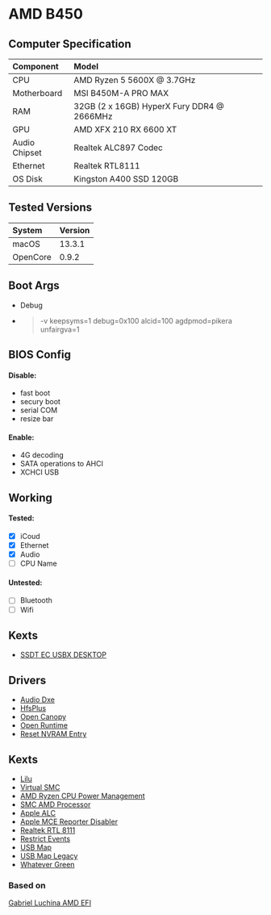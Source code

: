 # AMD B450

## Computer Specification
<table>
  <thead>
    <tr>
      <th align="left">Component</th>
      <th align="left">Model</th>
    </tr>
  </thead>
  <tbody>
    <tr>
      <td align="left">CPU</td>
      <td align="left">AMD Ryzen 5 5600X @ 3.7GHz</td>
    </tr>
    <tr>
      <td align="left">Motherboard</td>
      <td align="left">MSI B450M-A PRO MAX</td>
    </tr>
    <tr>
      <td align="left">RAM</td>
      <td align="left">32GB (2 x 16GB) HyperX Fury DDR4 @ 2666MHz</td>
    </tr>
    <tr>
      <td align="left">GPU</td>
      <td align="left">AMD XFX 210 RX 6600 XT</td>
    </tr>
    <tr>
      <td align="left">Audio Chipset</td>
      <td align="left">Realtek ALC897 Codec</td>
    </tr>
    <tr>
      <td align="left">Ethernet</td>
      <td align="left">Realtek RTL8111</td>
    </tr>
    <tr>
      <td align="left">OS Disk</td>
      <td align="left">Kingston A400 SSD 120GB</td>
    </tr>
  </tbody>
</table>

## Tested Versions
<table>
  <thead>
    <tr>
      <th align="left">System</th>
      <th align="left">Version</th>
    </tr>
  </thead>
  <tbody>
    <tr>
      <td align="left">macOS</td>
      <td align="left">13.3.1</td>
    </tr>
    <tr>
      <td align="left">OpenCore</td>
      <td align="left">0.9.2</td>
    </tr>
  </tbody>
</table>

## Boot Args
- Debug
-  > -v keepsyms=1 debug=0x100 alcid=100 agdpmod=pikera unfairgva=1

## BIOS Config
#### Disable:
- fast boot
- secury boot
- serial COM
- resize bar
#### Enable:
- 4G decoding
- SATA operations to AHCI
- XCHCI USB

## Working
#### Tested:
- [x] iCoud
- [x] Ethernet
- [x] Audio
- [ ] CPU Name
#### Untested:
- [ ] Bluetooth
- [ ] Wifi

## Kexts
- <a href="https://github.com/dortania/Getting-Started-With-ACPI/blob/master/extra-files/compiled/SSDT-EC-USBX-DESKTOP.aml">SSDT EC USBX DESKTOP</a>

## Drivers
- <a href="https://github.com/luchina-gabriel/BASE-EFI-AMD-RYZEN-THREADRIPPER/blob/main/EFI-Debug/OC/Drivers/AudioDxe.efi">Audio Dxe</a>
- <a href="https://github.com/luchina-gabriel/BASE-EFI-AMD-RYZEN-THREADRIPPER/blob/main/EFI-Debug/OC/Drivers/HfsPlus.efi">HfsPlus</a>
- <a href="https://github.com/acidanthera/OpenCorePkg/releases">Open Canopy</a>
- <a href="https://github.com/luchina-gabriel/BASE-EFI-AMD-RYZEN-THREADRIPPER/blob/main/EFI-Debug/OC/Drivers/OpenRuntime.efi">Open Runtime</a>
- <a href="https://github.com/luchina-gabriel/BASE-EFI-AMD-RYZEN-THREADRIPPER/blob/main/EFI-Debug/OC/Drivers/ResetNvramEntry.efi">Reset NVRAM Entry</a>

## Kexts
- <a href="https://github.com/acidanthera/Lilu/releases">Lilu</a>
- <a href="https://github.com/acidanthera/VirtualSMC/releases">Virtual SMC</a>
- <a href="https://github.com/trulyspinach/SMCAMDProcessor/releases">AMD Ryzen CPU Power Management</a>
- <a href="https://github.com/trulyspinach/SMCAMDProcessor/releases">SMC AMD Processor</a>
- <a href="https://github.com/acidanthera/AppleALC/releases">Apple ALC</a>
- <a href="https://dortania.github.io/OpenCore-Install-Guide/ktext.html#extras">Apple MCE Reporter Disabler</a>
- <a href="https://github.com/Mieze/RTL8111_driver_for_OS_X/releases">Realtek RTL 8111</a>
- <a href="https://github.com/acidanthera/RestrictEvents/releases">Restrict Events</a>
- <a href="https://github.com/corpnewt/USBMap">USB Map</a>
- <a href="https://github.com/corpnewt/USBMap">USB Map Legacy</a>
- <a href="https://github.com/acidanthera/WhateverGreen/releases">Whatever Green</a>

### Based on
<a href="https://github.com/luchina-gabriel/BASE-EFI-AMD-RYZEN-THREADRIPPER">Gabriel Luchina AMD EFI</a>